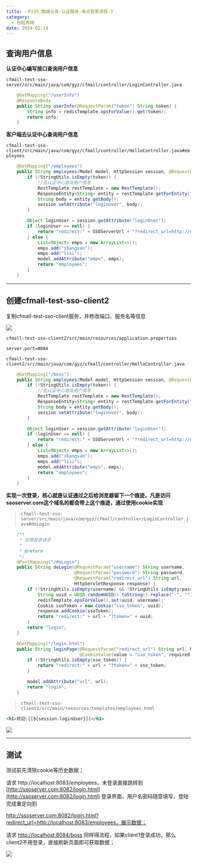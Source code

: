 ```yaml
---
title: ✅P235_商城业务-认证服务-单点登录流程-3
category:
  - 谷粒商城
date: 2024-02-14
---
```


<!-- more -->

## 查询用户信息

**认证中心编写接口查询用户信息**

`cfmall-test-sso-server/src/main/java/com/gyz/cfmall/controller/LoginController.java`

```java
    @GetMapping("/userInfo")
    @ResponseBody
    public String userInfo(@RequestParam("token") String token) {
        String info = redisTemplate.opsForValue().get(token);
        return info;
    }
```

**客户端去认证中心查询用户信息**

`cfmall-test-sso-client/src/main/java/com/gyz/cfmall/controller/HelloController.java#employees`

```java
    @GetMapping("/employees")
    public String employees(Model model, HttpSession session, @RequestParam(value = "token", required = false) String token) {
        if (!StringUtils.isEmpty(token)) {
            //去认证中心查询用户信息
            RestTemplate restTemplate = new RestTemplate();
            ResponseEntity<String> entity = restTemplate.getForEntity("http://ssoserver.com:8082/userInfo?token=" + token, String.class);
            String body = entity.getBody();
            session.setAttribute("loginUser", body);
        }

        Object loginUser = session.getAttribute("loginUser");
        if (loginUser == null) {
            return "redirect:" + SSOServerUrl + "?redirect_url=http://client1.com:8083/employees";
        } else {
            List<Object> emps = new ArrayList<>();
            emps.add("zhangsan");
            emps.add("lisi");
            model.addAttribute("emps", emps);
            return "employees";
        }
    }
```

---

## 创建cfmall-test-sso-client2

复制cfmall-test-sso-client服务，并修改端口、服务名等信息

![](https://cfmall-hello.oss-cn-beijing.aliyuncs.com/images/202304/202304141838223.png#id=ISpTN&originHeight=296&originWidth=1141&originalType=binary&ratio=1&rotation=0&showTitle=false&status=done&style=none&title=#id=fni50&originHeight=296&originWidth=1141&originalType=binary&ratio=1&rotation=0&showTitle=false&status=done&style=none&title=)

`cfmall-test-sso-client2/src/main/resources/application.properties`

```
server.port=8084
```

`cfmall-test-sso-client2/src/main/java/com/gyz/cfmall/controller/HelloController.java`

```java
    @GetMapping("/boss")
    public String employees(Model model, HttpSession session, @RequestParam(value = "token", required = false) String token) {
        if (!StringUtils.isEmpty(token)) {
            //去认证中心查询用户信息
            RestTemplate restTemplate = new RestTemplate();
            ResponseEntity<String> entity = restTemplate.getForEntity("http://ssoserver.com:8082/userInfo?token=" + token, String.class);
            String body = entity.getBody();
            session.setAttribute("loginUser", body);
        }

        Object loginUser = session.getAttribute("loginUser");
        if (loginUser == null) {
            return "redirect:" + SSOServerUrl + "?redirect_url=http://client2.com:8084/boss";
        } else {
            List<Object> emps = new ArrayList<>();
            emps.add("zhangsan");
            emps.add("lisi");
            model.addAttribute("emps", emps);
            return "employees";
        }
    }
```

**实现一次登录，核心就是认证通过之后给浏览器留下一个痕迹，凡是访问ssoserver.com这个域名的都会带上这个痕迹，通过使用cookie实现**

> `cfmall-test-sso-server/src/main/java/com/gyz/cfmall/controller/LoginController.java#doLogin`


```java
    /**
     * 处理登录请求
     *
     * @return
     */
    @PostMapping("/doLogin")
    public String doLogin(@RequestParam("username") String username,
                          @RequestParam("password") String password,
                          @RequestParam("redirect_url") String url,
                          HttpServletResponse response) {
        if (!StringUtils.isEmpty(username) && !StringUtils.isEmpty(password)) {
            String uuid = UUID.randomUUID().toString().replace("-", "");
            redisTemplate.opsForValue().set(uuid, username);
            Cookie ssoToken = new Cookie("sso_token", uuid);
            response.addCookie(ssoToken);
            return "redirect:" + url + "?token=" + uuid;
        }
        return "login";
    }
```

```java
    @GetMapping("/login.html")
    public String loginPage(@RequestParam("redirect_url") String url, Model model,
                            @CookieValue(value = "sso_token", required = false) String sso_token) {
        if (!StringUtils.isEmpty(sso_token)) {
            return "redirect:" + url + "?token=" + sso_token;
        }

        model.addAttribute("url", url);
        return "login";
    }
```

> `cfmall-test-sso-client2/src/main/resources/templates/employees.html`


```html
<h1>欢迎:[[${session.loginUser}]]</h1>
```

![](https://cfmall-hello.oss-cn-beijing.aliyuncs.com/images/202304/202304141842803.png#id=rfeC9&originHeight=485&originWidth=692&originalType=binary&ratio=1&rotation=0&showTitle=false&status=done&style=none&title=)

---

## 测试

测试前先清除cookie等历史数据；

请求 http://localhost:8083/employees，未登录直接跳转到 [http://ssoserver.com:8082/login.html](http://ssoserver.com:8082/login.html) 登录界面，用户名密码随意填写，登陆完成重定向到

http://ssoserver.com:8082/login.html?redirect_url=http://localhost:8083/employees，展示数据；

请求 [http://localhost:8084/boss](http://localhost:8084/boss) 同样得流程，如果client1登录成功，那么client2不用登录，直接刷新页面即可获取数据；

![](https://cfmall-hello.oss-cn-beijing.aliyuncs.com/img/202401/cb69de68aaa520f91837c7805b85d9bc.gif#id=sucb8&originHeight=240&originWidth=640&originalType=binary&ratio=1&rotation=0&showTitle=false&status=done&style=none&title=)
